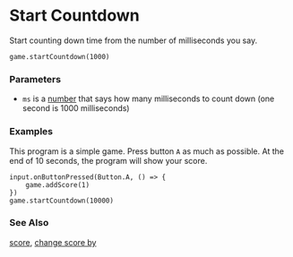 # Start Countdown

Start counting down time from the number of milliseconds you say.

```sig
game.startCountdown(1000)
```

### Parameters

* ``ms`` is a [number](/reference/types/number) that says how many milliseconds to count down (one second is 1000 milliseconds)

### Examples

This program is a simple game.
Press button ``A`` as much as possible.
At the end of 10 seconds, the program will show your score.

```blocks
input.onButtonPressed(Button.A, () => {
    game.addScore(1)
})
game.startCountdown(10000)
```

### See Also

[score](/reference/game/score), [change score by](/reference/game/change-score-by)

